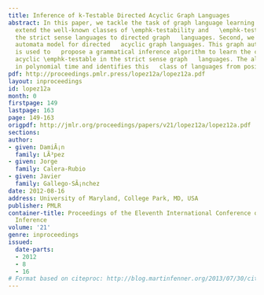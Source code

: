 ```yaml
---
title: Inference of k-Testable Directed Acyclic Graph Languages
abstract: In this paper, we tackle the task of graph language learning. We   first
  extend the well-known classes of \emphk-testability and   \emphk-testability in
  the strict sense languages to directed graph   languages. Second, we propose a graph
  automata model for directed   acyclic graph languages. This graph automata model
  is used to   propose a grammatical inference algorithm to learn the class of   directed
  acyclic \emphk-testable in the strict sense graph   languages. The algorithm runs
  in polynomial time and identifies this   class of languages from positive data.
pdf: http://proceedings.pmlr.press/lopez12a/lopez12a.pdf
layout: inproceedings
id: lopez12a
month: 0
firstpage: 149
lastpage: 163
page: 149-163
origpdf: http://jmlr.org/proceedings/papers/v21/lopez12a/lopez12a.pdf
sections: 
author:
- given: DamiÃ¡n
  family: LÃ³pez
- given: Jorge
  family: Calera-Rubio
- given: Javier
  family: Gallego-SÃ¡nchez
date: 2012-08-16
address: University of Maryland, College Park, MD, USA
publisher: PMLR
container-title: Proceedings of the Eleventh International Conference on Grammatical
  Inference
volume: '21'
genre: inproceedings
issued:
  date-parts:
  - 2012
  - 8
  - 16
# Format based on citeproc: http://blog.martinfenner.org/2013/07/30/citeproc-yaml-for-bibliographies/
---
```

